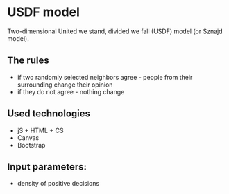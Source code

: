# USDF model
Two-dimensional United we stand, divided we fall (USDF) model (or Sznajd model).

## The rules
* if two randomly selected neighbors agree - people from their surrounding change their opinion
* if they do not agree - nothing change

## Used technologies
* jS + HTML + CS 
* Canvas
* Bootstrap

## Input parameters:
* density of positive decisions
